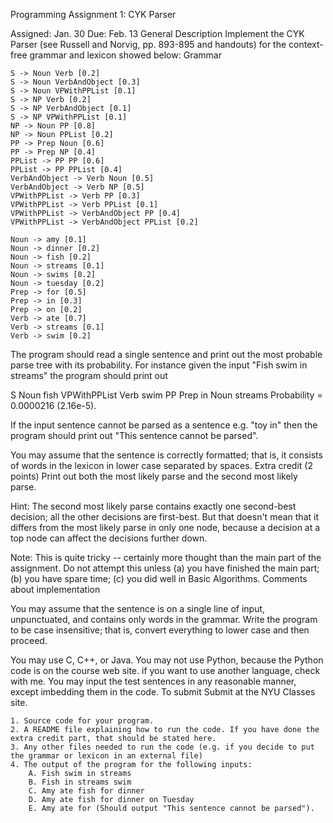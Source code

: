  Programming Assignment 1: CYK Parser

Assigned: Jan. 30
Due: Feb. 13
General Description
Implement the CYK Parser (see Russell and Norvig, pp. 893-895 and handouts) for the context-free grammar and lexicon showed below:
Grammar

    S -> Noun Verb [0.2]
    S -> Noun VerbAndObject [0.3]
    S -> Noun VPWithPPList [0.1]
    S -> NP Verb [0.2]
    S -> NP VerbAndObject [0.1]
    S -> NP VPWithPPList [0.1]
    NP -> Noun PP [0.8]
    NP -> Noun PPList [0.2]
    PP -> Prep Noun [0.6]
    PP -> Prep NP [0.4]
    PPList -> PP PP [0.6]
    PPList -> PP PPList [0.4]
    VerbAndObject -> Verb Noun [0.5]
    VerbAndObject -> Verb NP [0.5]
    VPWithPPList -> Verb PP [0.3]
    VPWithPPList -> Verb PPList [0.1]
    VPWithPPList -> VerbAndObject PP [0.4]
    VPWithPPList -> VerbAndObject PPList [0.2]

    Noun -> amy [0.1]
    Noun -> dinner [0.2]
    Noun -> fish [0.2]
    Noun -> streams [0.1]
    Noun -> swims [0.2]
    Noun -> tuesday [0.2]
    Prep -> for [0.5]
    Prep -> in [0.3]
    Prep -> on [0.2]
    Verb -> ate [0.7]
    Verb -> streams [0.1]
    Verb -> swim [0.2]

The program should read a single sentence and print out the most probable parse tree with its probability. For instance given the input "Fish swim in streams" the program should print out

S 
   Noun fish
   VPWithPPList
      Verb  swim
      PP
         Prep in
         Noun streams
Probability = 0.0000216 (2.16e-5).

If the input sentence cannot be parsed as a sentence e.g. "toy in" then the program should print out "This sentence cannot be parsed".

You may assume that the sentence is correctly formatted; that is, it consists of words in the lexicon in lower case separated by spaces.
Extra credit (2 points)
Print out both the most likely parse and the second most likely parse.

Hint: The second most likely parse contains exactly one second-best decision; all the other decisions are first-best. But that doesn't mean that it differs from the most likely parse in only one node, because a decision at a top node can affect the decisions further down.

Note: This is quite tricky -- certainly more thought than the main part of the assignment. Do not attempt this unless (a) you have finished the main part; (b) you have spare time; (c) you did well in Basic Algorithms.
Comments about implementation

You may assume that the sentence is on a single line of input, unpunctuated, and contains only words in the grammar. Write the program to be case insensitive; that is, convert everything to lower case and then proceed.

You may use C, C++, or Java. You may not use Python, because the Python code is on the course web site. if you want to use another language, check with me. You may input the test sentences in any reasonable manner, except imbedding them in the code.
To submit
Submit at the NYU Classes site.

    1. Source code for your program.
    2. A README file explaining how to run the code. If you have done the extra credit part, that should be stated here.
    3. Any other files needed to run the code (e.g. if you decide to put the grammar or lexicon in an external file)
    4. The output of the program for the following inputs:
        A. Fish swim in streams
        B. Fish in streams swim
        C. Amy ate fish for dinner
        D. Amy ate fish for dinner on Tuesday
        E. Amy ate for (Should output "This sentence cannot be parsed"). 
